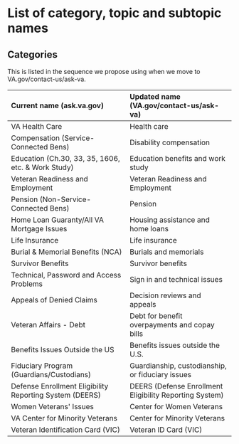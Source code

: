 # List of category, topic and subtopic names

## Categories
This is listed in the sequence we propose using when we move to VA.gov/contact-us/ask-va.

|Current name (ask.va.gov)|Updated name (VA.gov/contact-us/ask-va)|
|:--|:--|
|VA Health Care|Health care|
|Compensation (Service-Connected Bens)|Disability compensation|
|Education (Ch.30, 33, 35, 1606, etc. & Work Study)|Education benefits and work study|
|Veteran Readiness and Employment|Veteran Readiness and Employment|
|Pension (Non-Service-Connected Bens)|Pension|
|Home Loan Guaranty/All VA Mortgage Issues|Housing assistance and home loans|
|Life Insurance|Life insurance|
|Burial & Memorial Benefits (NCA)|Burials and memorials|
|Survivor Benefits|Survivor benefits|
|Technical, Password and Access Problems|Sign in and technical issues|
|Appeals of Denied Claims|Decision reviews and appeals|
|Veteran Affairs - Debt|Debt for benefit overpayments and copay bills|
|Benefits Issues Outside the US|Benefits issues outside the U.S.|
|Fiduciary Program (Guardians/Custodians)|Guardianship, custodianship, or fiduciary issues|
|Defense Enrollment Eligibility Reporting System (DEERS)|DEERS (Defense Enrollment Eligibility Reporting System)|
|Women Veterans' Issues|Center for Women Veterans|
|VA Center for Minority Veterans|Center for Minority Veterans|
|Veteran Identification Card (VIC)|Veteran ID Card (VIC)|
